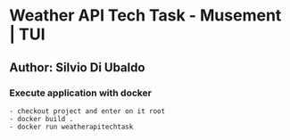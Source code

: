 # Weather API Tech Task - Musement | TUI

## Author: Silvio Di Ubaldo

### Execute application with docker 
	- checkout project and enter on it root
	- docker build .
	- docker run weatherapitechtask
